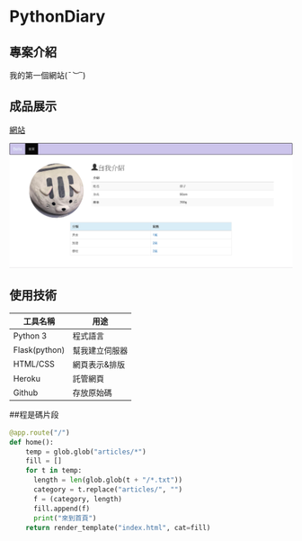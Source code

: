# PythonDiary

## 專案介紹

我的第一個網站(*¯︶¯*)

## 成品展示

[網站](https://belladiary.herokuapp.com/)

![](https://raw.githubusercontent.com/Bellalu0926/PythonDiary/master/bella.png)

## 使用技術

工具名稱 | 用途
---------|----------
Python 3 | 程式語言
Flask(python)    | 幫我建立伺服器
HTML/CSS  | 網頁表示&排版
Heroku   | 託管網頁
Github   | 存放原始碼

##程是碼片段
```python
@app.route("/")
def home():
    temp = glob.glob("articles/*")
    fill = []
    for t in temp:
      length = len(glob.glob(t + "/*.txt"))
      category = t.replace("articles/", "")
      f = (category, length)
      fill.append(f)
      print("來到首頁")
    return render_template("index.html", cat=fill)
```



